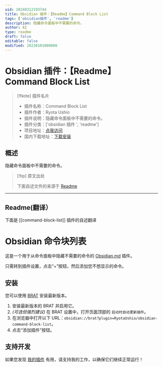 ```yaml
---
uid: 20240312193744
title: Obsidian 插件：【Readme】Command Block List
tags: ['obsidian插件', 'readme']
description: 隐藏命令面板中不需要的命令。
author: AI
type: readme
draft: false
editable: false
modified: 20230101000000
---
```


# Obsidian 插件：【Readme】Command Block List

> [!Note] 插件名片
> - 插件名称：Command Block List
> - 插件作者：Ryota Ushio
> - 插件说明：隐藏命令面板中不需要的命令。
> - 插件分类：['obsidian 插件 ', 'readme']
> - 项目地址：[点我访问](https://github.com/RyotaUshio/obsidian-command-block-list)
> - 国内下载地址：[下载安装](https://pkmer.cn/products/plugin/pluginMarket/?command-block-list)

## 概述

隐藏命令面板中不需要的命令。

> [!tip] 原文出处
>
>下面自述文件的来源于 [Readme](https://ghproxy.net/https://raw.githubusercontent.com/RyotaUshio/obsidian-command-block-list/main/README.md)

---

## Readme(翻译）

下面是 [[command-block-list]] 插件的自述翻译

# Obsidian 命令块列表

这是一个用于从命令面板中隐藏不需要的命令的 [Obsidian.md](https://obsidian.md) 插件。

只需转到插件设置，点击“+”按钮，然后添加您不想显示的命令。

## 安装

您可以使用 [BRAT](https://github.com/TfTHacker/obsidian42-brat) 安装最新版本。

1. 安装最新版本的 BRAT 并启用它。
2. _(可选但强烈建议)_ 在 BRAT 设置中，打开页面顶部的 `启动时自动更新插件`。
3. 在浏览器中打开以下 URL：`obsidian://brat?plugin=RyotaUshio/obsidian-command-block-list`。
4. 点击“添加插件”按钮。

## 支持开发

如果您发现 [我的插件](https://ryotaushio.github.io/the-hobbyist-dev/) 有用，请支持我的工作，以确保它们继续正常运行！
